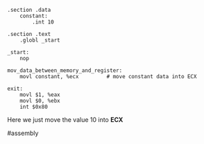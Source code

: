 
```
.section .data
    constant:
        .int 10

.section .text
    .globl _start

_start:
    nop

mov_data_between_memory_and_register:
    movl constant, %ecx         # move constant data into ECX

exit:
    movl $1, %eax
    movl $0, %ebx
    int $0x80
```

Here we just move the value 10 into __ECX__

#assembly